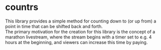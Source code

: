 # countrs
This library provides a simple method for counting down to (or up from) a point in time that can be shifted back and forth.  
The primary motivation for the creation for this library is the concept of a marathon livestream, where the stream begins with a timer set to e.g. 4 hours at the beginning, and viewers can increase this time by paying.
